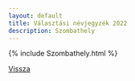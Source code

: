 ```yaml
---
layout: default
title: Választási névjegyzék 2022
description: Szombathely
---
```


{% include Szombathely.html %}

[Vissza](./)